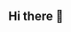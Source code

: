 ## Hi there 👋

<!--
**alexjt01/alexjt01** is a ✨ _special_ ✨ repository because its `README.md` (this file) appears on your GitHub profile.

Here are some ideas to get you started:

- 🔭 I’m currently working on Data Analysis, specifically using SQL and Python.
- 🌱 I’m currently learning Data Visualisation using Python
